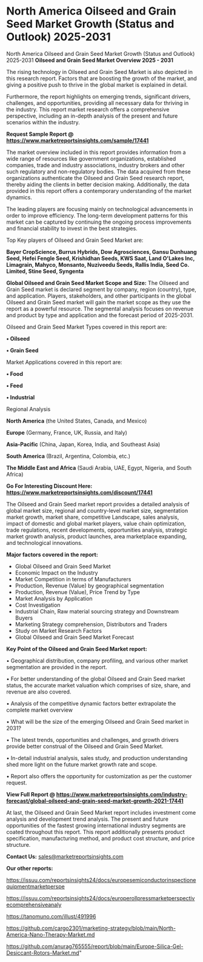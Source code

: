 # North America Oilseed and Grain Seed Market Growth (Status and Outlook) 2025-2031
North America Oilseed and Grain Seed Market Growth (Status and Outlook) 2025-2031
<Strong> Oilseed and Grain Seed Market Overview 2025 - 2031</strong>

The rising technology in Oilseed and Grain Seed Market is also depicted in this research report. Factors that are boosting the growth of the market, and giving a positive push to thrive in the global market is explained in detail.

Furthermore, the report highlights on emerging trends, significant drivers, challenges, and opportunities, providing all necessary data for thriving in the industry. This report market research offers a comprehensive perspective, including an in-depth analysis of the present and future scenarios within the industry.

<strong>Request Sample Report @ <a href=https://www.marketreportsinsights.com/sample/17441>https://www.marketreportsinsights.com/sample/17441</a></strong>

The market overview included in this report provides information from a wide range of resources like government organizations, established companies, trade and industry associations, industry brokers and other such regulatory and non-regulatory bodies. The data acquired from these organizations authenticate the Oilseed and Grain Seed research report, thereby aiding the clients in better decision making. Additionally, the data provided in this report offers a contemporary understanding of the market dynamics.

The leading players are focusing mainly on technological advancements in order to improve efficiency. The long-term development patterns for this market can be captured by continuing the ongoing process improvements and financial stability to invest in the best strategies.

Top Key players of Oilseed and Grain Seed Market are:

<strong>Bayer CropScience, Burrus Hybrids, Dow Agrosciences, Gansu Dunhuang Seed, Hefei Fengle Seed, Krishidhan Seeds, KWS Saat, Land O'Lakes Inc, Limagrain, Mahyco, Monsanto, Nuziveedu Seeds, Rallis India, Seed Co. Limited, Stine Seed, Syngenta</strong>

<strong><b>Global Oilseed and Grain Seed Market Scope and Size:</b></strong>
The Oilseed and Grain Seed market is declared segment by company, region (country), type, and application. Players, stakeholders, and other participants in the global Oilseed and Grain Seed market will gain the market scope as they use the report as a powerful resource. The segmental analysis focuses on revenue and product by type and application and the forecast period of 2025-2031.

Oilseed and Grain Seed Market Types covered in this report are:

<strong>• Oilseed

• Grain Seed</strong>

Market Applications covered in this report are:

<strong>• Food

• Feed

• Industrial</strong> 

Regional Analysis

<strong>North America</strong> (the United States, Canada, and Mexico)

<strong>Europe</strong> (Germany, France, UK, Russia, and Italy)

<strong>Asia-Pacific</strong> (China, Japan, Korea, India, and Southeast Asia)

<strong>South America</strong> (Brazil, Argentina, Colombia, etc.)

<strong>The Middle East and Africa</strong> (Saudi Arabia, UAE, Egypt, Nigeria, and South Africa)

<strong>Go For Interesting Discount Here: <a href=https://www.marketreportsinsights.com/discount/17441>https://www.marketreportsinsights.com/discount/17441</a></strong>

The Oilseed and Grain Seed market report provides a detailed analysis of global market size, regional and country-level market size, segmentation market growth, market share, competitive Landscape, sales analysis, impact of domestic and global market players, value chain optimization, trade regulations, recent developments, opportunities analysis, strategic market growth analysis, product launches, area marketplace expanding, and technological innovations.

<strong><b>Major factors covered in the report:</b></strong>
<ul>
  <li>Global Oilseed and Grain Seed Market </li>
  <li>Economic Impact on the Industry</li>
  <li>Market Competition in terms of Manufacturers</li>
  <li>Production, Revenue (Value) by geographical segmentation</li>
  <li>Production, Revenue (Value), Price Trend by Type</li>
  <li>Market Analysis by Application</li>
  <li>Cost Investigation</li>
  <li>Industrial Chain, Raw material sourcing strategy and Downstream Buyers</li>
  <li>Marketing Strategy comprehension, Distributors and Traders</li>
  <li>Study on Market Research Factors</li>
  <li>Global Oilseed and Grain Seed Market Forecast</li>
</ul>

<strong><b>Key Point of the Oilseed and Grain Seed Market report:</b></strong>

• Geographical distribution, company profiling, and various other market segmentation are provided in the report.

• For better understanding of the global Oilseed and Grain Seed market status, the accurate market valuation which comprises of size, share, and revenue are also covered.

• Analysis of the competitive dynamic factors better extrapolate the complete market overview

• What will be the size of the emerging Oilseed and Grain Seed market in 2031?

• The latest trends, opportunities and challenges, and growth drivers provide better construal of the Oilseed and Grain Seed Market.

• In-detail industrial analysis, sales study, and production understanding shed more light on the future market growth rate and scope.

• Report also offers the opportunity for customization as per the customer request.

<strong><b>View Full Report @ <a href=https://www.marketreportsinsights.com/industry-forecast/global-oilseed-and-grain-seed-market-growth-2021-17441>https://www.marketreportsinsights.com/industry-forecast/global-oilseed-and-grain-seed-market-growth-2021-17441</a></b></strong>


At last, the Oilseed and Grain Seed Market report includes investment come analysis and development trend analysis. The present and future opportunities of the fastest growing international industry segments are coated throughout this report. This report additionally presents product specification, manufacturing method, and product cost structure, and price structure.

<strong>Contact Us:</strong>
sales@marketreportsinsights.com

<strong>Our other reports:</strong>

<a href=https://issuu.com/reportsinsights24/docs/europesemiconductorinspectionequipmentmarketperspe>https://issuu.com/reportsinsights24/docs/europesemiconductorinspectionequipmentmarketperspe</a>

<a href=https://issuu.com/reportsinsights24/docs/europerollpressmarketperspectivecomprehensiveanaly>https://issuu.com/reportsinsights24/docs/europerollpressmarketperspectivecomprehensiveanaly</a>

<a href=https://tanomuno.com/illust/491996>https://tanomuno.com/illust/491996</a>

<a href=https://github.com/cargo2301/marketing-strategy/blob/main/North-America-Nano-Therapy-Market.md>https://github.com/cargo2301/marketing-strategy/blob/main/North-America-Nano-Therapy-Market.md</a>

<a href=https://github.com/anurag765555/report/blob/main/Europe-Silica-Gel-Desiccant-Rotors-Market.md>https://github.com/anurag765555/report/blob/main/Europe-Silica-Gel-Desiccant-Rotors-Market.md</a>"
